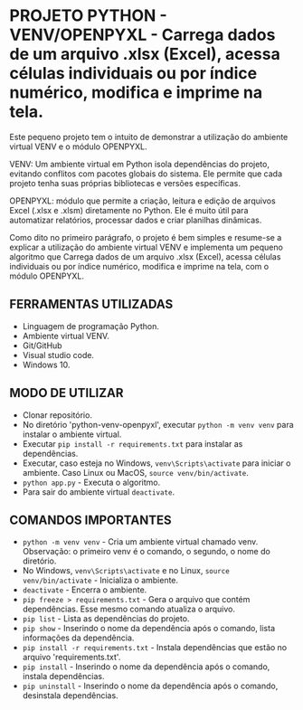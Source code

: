 # PROJETO PYTHON - VENV/OPENPYXL - Carrega dados de um arquivo .xlsx (Excel), acessa células individuais ou por índice numérico, modifica e imprime na tela.

Este pequeno projeto tem o intuito de demonstrar a utilização do ambiente virtual
VENV e o módulo OPENPYXL.

VENV: Um ambiente virtual em Python isola dependências do projeto, evitando conflitos com pacotes globais do sistema. Ele permite que cada projeto tenha suas próprias bibliotecas e versões específicas.

OPENPYXL: módulo que permite a criação, leitura e edição de arquivos Excel (.xlsx e .xlsm) diretamente no Python. Ele é muito útil para automatizar relatórios, processar dados e criar planilhas dinâmicas.

Como dito no primeiro parágrafo, o projeto é bem simples e resume-se a explicar a utilização do ambiente virtual VENV e implementa um pequeno algoritmo que Carrega dados de um arquivo .xlsx (Excel), acessa células individuais ou por índice numérico, modifica e imprime na tela, com o módulo OPENPYXL.

## FERRAMENTAS UTILIZADAS
* Linguagem de programação Python.
* Ambiente virtual VENV.
* Git/GitHub
* Visual studio code.
* Windows 10.

## MODO DE UTILIZAR
* Clonar repositório.
* No diretório 'python-venv-openpyxl', executar ```python -m venv venv``` para instalar o ambiente virtual.
* Executar ```pip install -r requirements.txt``` para instalar as dependências.
* Executar, caso esteja no Windows, ```venv\Scripts\activate``` para iniciar o ambiente. Caso Linux ou MacOS, ```source venv/bin/activate```.
* ```python app.py``` - Executa o algoritmo.
* Para sair do ambiente virtual ```deactivate```.

## COMANDOS IMPORTANTES
* ```python -m venv venv``` - Cria um ambiente virtual chamado venv. Observação: o primeiro venv é o comando, o segundo, o nome do diretório.
* No Windows, ```venv\Scripts\activate``` e no Linux, ```source venv/bin/activate``` - Inicializa o ambiente.
* ```deactivate``` - Encerra o ambiente.
* ```pip freeze > requirements.txt``` - Gera o arquivo que contém dependências. Esse mesmo comando atualiza o arquivo.
* ```pip list``` - Lista as dependências do projeto.
* ```pip show``` - Inserindo o nome da dependência após o comando, lista informações da dependência.
* ```pip install -r requirements.txt``` - Instala dependências que estão no arquivo 'requirements.txt'.
* ```pip install``` - Inserindo o nome da dependência após o comando, instala dependências.
* ```pip uninstall``` - Inserindo o nome da dependência após o comando, desinstala dependências.